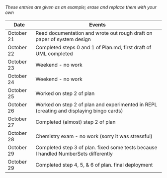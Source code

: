 *These entries are given as an example; erase and replace them with your own*

| Date        | Events
|-------------|--------------------
| October 21 | Read documentation and wrote out rough draft on paper of system design
| October 22 | Completed steps 0 and 1 of Plan.md, first draft of UML completed
| October 23 | Weekend - no work
| October 24 | Weekend - no work
| October 25 | Worked on step 2 of plan
| October 26 | Worked on step 2 of plan and experimented in REPL (creating and displaying bingo cards)
| October 27 | Completed (almost) step 2 of plan
| October 28 | Chemistry exam - no work (sorry it was stressful)
| October 29 | Completed step 3 of plan. fixed some tests because I handled NumberSets differently
| October 29 | Completed step 4, 5, & 6 of plan. final deployment